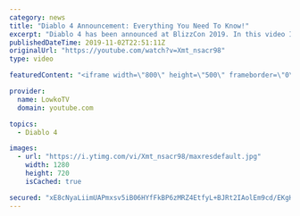 ```yaml
---
category: news
title: "Diablo 4 Announcement: Everything You Need To Know!"
excerpt: "Diablo 4 has been announced at BlizzCon 2019. In this video I go over everything you need to know about this upcoming Blizzard Entertainment game."
publishedDateTime: 2019-11-02T22:51:11Z
originalUrl: "https://youtube.com/watch?v=Xmt_nsacr98"
type: video

featuredContent: "<iframe width=\"800\" height=\"500\" frameborder=\"0\" src=\"https://www.youtube.com/embed/Xmt_nsacr98\" allow=\"accelerometer; autoplay; encrypted-media; gyroscope; picture-in-picture\" allowfullscreen></iframe>"

provider:
  name: LowkoTV
  domain: youtube.com

topics:
  - Diablo 4

images:
  - url: "https://i.ytimg.com/vi/Xmt_nsacr98/maxresdefault.jpg"
    width: 1280
    height: 720
    isCached: true

secured: "xE8cNyaLiimUAPmxsv5iB06HYfFkBP6zMRZ4EtfyL+BJRt2IAolEm9cd/EKgHeXSN9K4mo/PlK+jESbVzVbkDtqeSTVnS7PGFihElF88QnfqoiLUPs+0tG1y58x5ZFcSVPh2DCS6oEVpgc26ceLplQ9lF5qBrxtRtVj/adOx4+3rwOS2V4dhfwhneJ+5C/kGl8ow9CBBGlx4S9O4ZlD8pY1gRH/jeXoPXEgQNoKj9wdjuXAU9KYyg1BwpnJVnqD2xfLj75C7hFB4JGvDuDxSJ79eEYTRvtgrkaVPnp8sFlsOp1jetJKq7iQM5gbWLu6w1oRqY1oNLtzMpUa0InSVgHnHcw/TPjJDmG1MdTWvy6RZgz4zc1lscWLOa2PlPLywLMbyJdpzLCZNcWPYA16qch2o+iJqlAWH7K7QaHJl0HYmVPh6ZVJBXfRH5tWI7YfU;M8EI7qpQMk36ldjEKSMTEA=="
---
```


